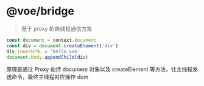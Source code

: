 # @voe/bridge

> 基于 proxy 的跨线程通信方案

```js
const document = context.document
const div = document.createElement('div')
div.innerHTML = 'hello voe'
document.body.appendChild(div)
```
原理是通过 Proxy 劫持 document 对象以及 createElement 等方法，往主线程发送命令，最终主线程对应操作 dom
